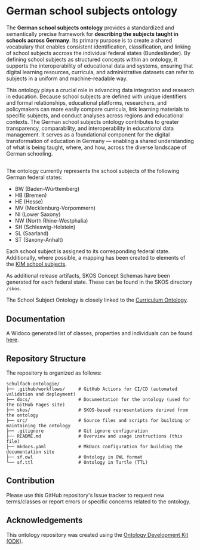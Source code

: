 # German school subjects ontology

The **German school subjects ontology** provides a standardized and semantically precise framework for **describing the subjects taught in schools across Germany**. Its primary purpose is to create a shared vocabulary that enables consistent identification, classification, and linking of school subjects accross the individual federal states (Bundesländer). By defining school subjects as structured concepts within an ontology, it supports the interoperability of educational data and systems, ensuring that digital learning resources, curricula, and administrative datasets can refer to subjects in a uniform and machine-readable way.

This ontology plays a crucial role in advancing data integration and research in education. Because school subjects are defined with unique identifiers and formal relationships, educational platforms, researchers, and policymakers can more easily compare curricula, link learning materials to specific subjects, and conduct analyses across regions and educational contexts. 
The German school subjects ontology contributes to greater transparency, comparability, and interoperability in educational data management. It serves as a foundational component for the digital transformation of education in Germany — enabling a shared understanding of what is being taught, where, and how, across the diverse landscape of German schooling.

##
The ontology currently represents the school subjects of the following German federal states:

* BW (Baden-Württemberg)
* HB (Bremen)
* HE (Hesse)
* MV (Mecklenburg-Vorpommern)
* NI (Lower Saxony)
* NW (North Rhine-Westphalia)
* SH (Schleswig-Holstein)
* SL (Saarland)
* ST (Saxony-Anhalt)

Each school subject is assigned to its corresponding federal state.
Additionally, where possible, a mapping has been created to elements of the [KIM school subjects](https://github.com/dini-ag-kim/schulfaecher).

As additional release artifacts, SKOS Concept Schemas have been generated for each federal state.
These can be found in the SKOS directory `/skos`.

The School Subject Ontology is closely linked to the [Curriculum Ontology](https://github.com/dini-ag-kim/school-curriculum-pg).

## Documentation

A Widoco generated list of classes, properties and individuals can be found [here](https://fwu-de.github.io/schulfach-ontologie/).

## Repository Structure

The repository is organized as follows:

```
schulfach-ontologie/
├── .github/workflows/     # GitHub Actions for CI/CD (automated validation and deployment)
├── docs/                  # Documentation for the ontology (used for the GitHub Pages site)
├── skos/                  # SKOS-based representations derived from the ontology
├── src/                   # Source files and scripts for building or maintaining the ontology
├── .gitignore             # Git ignore configuration
├── README.md              # Overview and usage instructions (this file)
├── mkdocs.yaml            # MkDocs configuration for building the documentation site
├── sf.owl                 # Ontology in OWL format 
└── sf.ttl                 # Ontology in Turtle (TTL)
```


## Contribution

Please use this GitHub repository's Issue tracker to request new terms/classes or report errors or specific concerns related to the ontology.
  
  
## Acknowledgements
This ontology repository was created using the [Ontology Development Kit (ODK)](https://github.com/INCATools/ontology-development-kit).